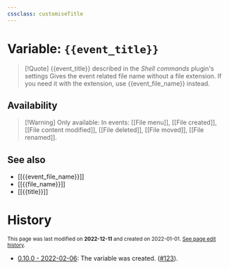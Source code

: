 ```yaml
---
cssclass: customiseTitle
---
```

# Variable: `{{event_title}}`
> [!Quote] {{event_title}} described in the *Shell commands* plugin's settings
> Gives the event related file name without a file extension. If you need it with the extension, use {{event_file_name}} instead.

## Availability
> [!Warning] Only available:
> In events: [[File menu]], [[File created]], [[File content modified]], [[File deleted]], [[File moved]], [[File renamed]].

## See also
- [[{{event_file_name}}]]
- [[{{file_name}}]]
- [[{{title}}]]

# History
<small>This page was last modified on <strong>2022-12-11</strong> and created on 2022-01-01. <a href="https://github.com/Taitava/obsidian-shellcommands-documentation/commits/main/./Variables/%7B%7Bevent_title%7D%7D.md">See page edit history</a>.</small>
- [0.10.0 - 2022-02-06](https://github.com/Taitava/obsidian-shellcommands/blob/main/CHANGELOG.md#0100---2022-02-06): The variable was created. ([#123](https://github.com/Taitava/obsidian-shellcommands/issues/123)).